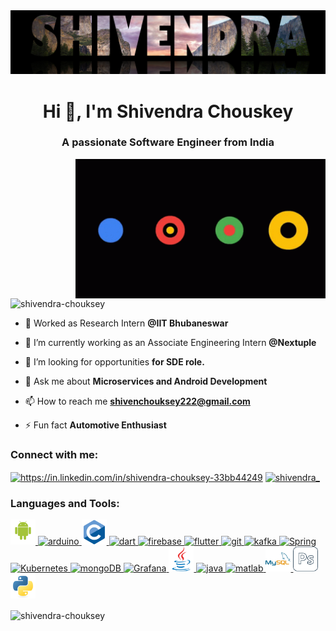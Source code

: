
<!--
**Shivendra-Chouksey/Shivendra-Chouksey** is a ✨ _special_ ✨ repository because its `README.md` (this file) appears on your GitHub profile.

Here are some ideas to get you started:

- 🔭 I’m currently working on ...
- 🌱 I’m currently learning ...
- 👯 I’m looking to collaborate on ...
- 🤔 I’m looking for help with ...
- 💬 Ask me about ...
- 📫 How to reach me: ...
- 😄 Pronouns: ...
- ⚡ Fun fact: ...
-->

<img src="https://github.com/Shivendra-Chouksey/Shivendra-Chouksey/blob/main/resource/background.png">


<h1 align="center">Hi 👋, I'm Shivendra Chouskey</h1>
<h3 align="center">A passionate Software Engineer from India</h3>

<img align="right" alt="coding" width="400" src="https://github.com/Shivendra-Chouksey/Shivendra-Chouksey/blob/main/android-logo.gif">

<p align="left"> <img src="https://komarev.com/ghpvc/?username=shivendra-chouksey&label=Profile%20views&color=0e75b6&style=flat" alt="shivendra-chouksey" /> </p>

- 🔭 Worked as Research Intern **@IIT Bhubaneswar**

- 🌱 I’m currently working as an Associate Engineering Intern **@Nextuple**

- 🤝 I’m looking for opportunities **for SDE role.**

- 💬 Ask me about **Microservices and Android Development**

- 📫 How to reach me **shivenchouksey222@gmail.com**

- ⚡ Fun fact **Automotive Enthusiast**

<h3 align="left">Connect with me:</h3>
<p align="left">
<a href="https://linkedin.com/in/https://in.linkedin.com/in/shivendra-chouksey-33bb44249" target="blank"><img align="center" src="https://raw.githubusercontent.com/rahuldkjain/github-profile-readme-generator/master/src/images/icons/Social/linked-in-alt.svg" alt="https://in.linkedin.com/in/shivendra-chouksey-33bb44249" height="30" width="40" /></a>
<a href="https://auth.geeksforgeeks.org/user/shivendra_" target="blank"><img align="center" src="https://raw.githubusercontent.com/rahuldkjain/github-profile-readme-generator/master/src/images/icons/Social/geeks-for-geeks.svg" alt="shivendra_" height="30" width="40" /></a>
</p>

<h3 align="left">Languages and Tools:</h3>
<p align="left"> 
<a href="https://developer.android.com" target="_blank" rel="noreferrer"> <img src="https://raw.githubusercontent.com/devicons/devicon/master/icons/android/android-original-wordmark.svg" alt="android" width="40" height="40"/> </a> <a href="https://www.arduino.cc/" target="_blank" rel="noreferrer"> <img src="https://cdn.worldvectorlogo.com/logos/arduino-1.svg" alt="arduino" width="40" height="40"/> </a> <a href="https://www.cprogramming.com/" target="_blank" rel="noreferrer"> <img src="https://raw.githubusercontent.com/devicons/devicon/master/icons/c/c-original.svg" alt="c" width="40" height="40"/> </a> <a href="https://dart.dev" target="_blank" rel="noreferrer"> <img src="https://www.vectorlogo.zone/logos/dartlang/dartlang-icon.svg" alt="dart" width="40" height="40"/> </a> <a href="https://firebase.google.com/" target="_blank" rel="noreferrer"> <img src="https://www.vectorlogo.zone/logos/firebase/firebase-icon.svg" alt="firebase" width="40" height="40"/> </a> <a href="https://flutter.dev" target="_blank" rel="noreferrer"> <img src="https://www.vectorlogo.zone/logos/flutterio/flutterio-icon.svg" alt="flutter" width="40" height="40"/> </a> <a href="https://git-scm.com/" target="_blank" rel="noreferrer"> <img src="https://www.vectorlogo.zone/logos/git-scm/git-scm-icon.svg" alt="git" width="40" height="40"/> </a> <a href="https://kafka.apache.org/" target="_blank" rel="noreferrer"> <img src="https://www.vectorlogo.zone/logos/apache_kafka/apache_kafka-ar21.svg" alt="kafka" width="80" height="40"/> </a> <a href="https://spring.io/projects/spring-boot" target="_blank" rel="noreferrer"> <img src="https://www.vectorlogo.zone/logos/springio/springio-ar21.svg" alt="Spring" width="80" height="40"/> </a> <a href="https://kubernetes.io/" target="_blank" rel="noreferrer"> <img src="https://www.vectorlogo.zone/logos/kubernetes/kubernetes-ar21.svg" alt="Kubernetes" width="80" height="40"/> </a> <a href="https://www.mongodb.com/" target="_blank" rel="noreferrer"> <img src="https://www.vectorlogo.zone/logos/mongodb/mongodb-ar21.svg" alt="mongoDB" width="80" height="40"/> </a> <a href="https://grafana.com/" target="_blank" rel="noreferrer"> <img src="https://www.vectorlogo.zone/logos/grafana/grafana-ar21.svg" alt="Grafana" width="80" height="40"/> </a> <a href="https://www.java.com" target="_blank" rel="noreferrer"> <img src="https://raw.githubusercontent.com/devicons/devicon/master/icons/java/java-original.svg" alt="java" width="40" height="40"/> </a>  <a href="https://www.vectorlogo.zone/logos/ubuntu/ubuntu-ar21.svg" target="_blank" rel="noreferrer"> <img src="https://www.vectorlogo.zone/logos/ubuntu/ubuntu-ar21.svg" alt="java" width="80" height="40"/> </a>  <a href="https://www.mathworks.com/" target="_blank" rel="noreferrer"> <img src="https://upload.wikimedia.org/wikipedia/commons/2/21/Matlab_Logo.png" alt="matlab" width="40" height="40"/> </a>  <a href="https://www.mysql.com/" target="_blank" rel="noreferrer"> <img src="https://raw.githubusercontent.com/devicons/devicon/master/icons/mysql/mysql-original-wordmark.svg" alt="mysql" width="40" height="40"/> </a>  <a href="https://www.photoshop.com/en" target="_blank" rel="noreferrer"> <img src="https://raw.githubusercontent.com/devicons/devicon/master/icons/photoshop/photoshop-line.svg" alt="photoshop" width="40" height="40"/> </a> <a href="https://www.python.org" target="_blank" rel="noreferrer"> <img src="https://raw.githubusercontent.com/devicons/devicon/master/icons/python/python-original.svg" alt="python" width="40" height="40"/> </a> </p>

<p><img align="center" src="https://github-readme-stats.vercel.app/api/top-langs?username=shivendra-chouksey&show_icons=true&locale=en&layout=compact" alt="shivendra-chouksey" /></p>
